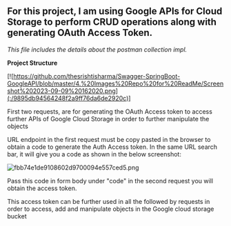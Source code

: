 ## For this project, I am using Google APIs for Cloud Storage to perform CRUD operations along with generating OAuth Access Token. 

*This file includes the details about the postman collection impl.*

**Project Structure**

[![https://github.com/thesrishtisharma/Swagger-SpringBoot-GoogleAPI/blob/master/4.%20Images%20Repo%20for%20ReadMe/Screenshot%202023-09-09%20162020.png](:/9895db94564248f2a9ff76da6de2920c)]
	
First two requests, are for generating the OAuth Access token to access further APIs of Google Cloud Storage in order to further manipulate the objects

URL endpoint in the first request must be copy pasted in the browser to obtain a code to generate the Auth Access token. In the same URL search bar, it will give you a code as shown in the below screenshot:

![fbb74e1de9108602d9700094e557ced5.png](:/ac656f7529b747d6a23bb959aa374799)

Pass this code in form body under "code" in the second request you will obtain the access token.

This access token can be further used in all the followed by requests in order to access, add and manipulate objects in the Google cloud storage bucket 

